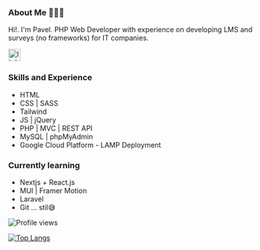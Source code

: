 ### About Me 👨🏻‍💻

Hi!. I'm Pavel. PHP Web Developer with experience on developing LMS and surveys (no frameworks) for IT companies.

[<img src='https://cdn.cdnlogo.com/logos/l/78/linkedin-icon.svg' alt='linkedin' height='25'>](https://www.linkedin.com/in/https://www.linkedin.com/in/apavel-rampi-1b552379//)  

### Skills and Experience
- HTML
- CSS | SASS
- Tailwind
- JS | jQuery
- PHP | MVC | REST API
- MySQL | phpMyAdmin
- Google Cloud Platform - LAMP Deployment

### Currently learning
- Nextjs + React.js
- MUI | Framer Motion
- Laravel
- Git ... stil😅

![Profile views](https://gpvc.arturio.dev/PavelFlynn)

[![Top Langs](https://github-readme-stats.vercel.app/api/top-langs/?username=PavelFlynn)](https://github.com/anuraghazra/github-readme-stats)
